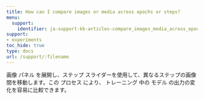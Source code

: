 ```yaml
---
title: How can I compare images or media across epochs or steps?
menu:
  support:
    identifier: ja-support-kb-articles-compare_images_media_across_epochs_steps
support:
- experiments
toc_hide: true
type: docs
url: /support/:filename
---
```


画像 パネル を展開し、ステップ スライダーを使用して、異なるステップの画像間を移動します。この プロセス により、 トレーニング 中の モデル の出力の変化を容易に比較できます。
